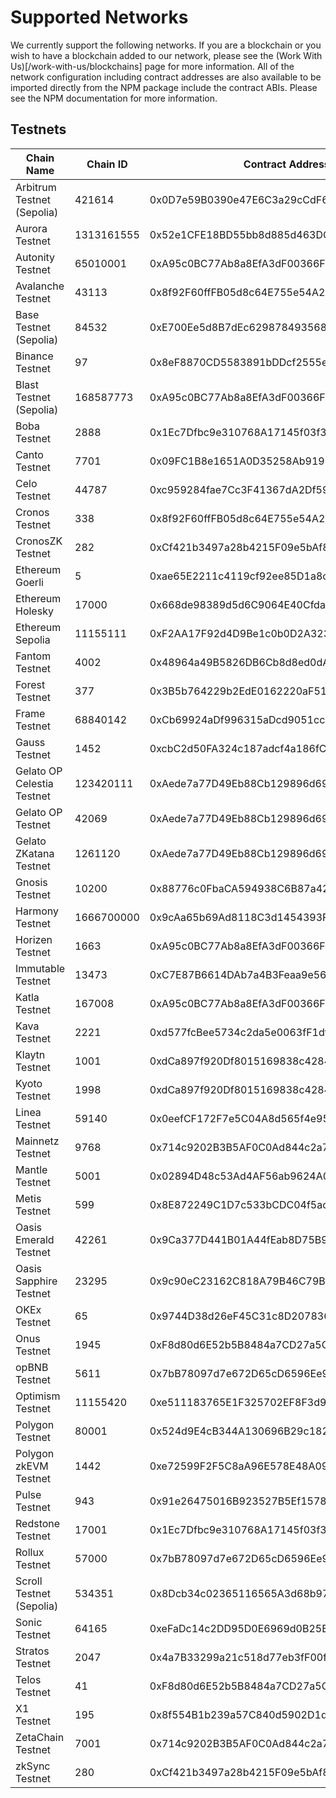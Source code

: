 # Supported Networks

We currently support the following networks. If you are a blockchain or you wish to have a blockchain added to our network, please see the (Work With Us)[/work-with-us/blockchains] page for more information. All of the network configuration including contract addresses are also available to be imported directly from the NPM package include the contract ABIs. Please see the NPM documentation for more information. 


## Testnets

| Chain Name                  | Chain ID   | Contract Address                           |
|-----------------------------|------------|--------------------------------------------|
| Arbitrum Testnet (Sepolia)  | 421614     | 0x0D7e59B0390e47E6C3a29cCdF68e43f3e50e2119 |
| Aurora Testnet              | 1313161555 | 0x52e1CFE18BD55bb8d885d463DC26D9C365cd316B |
| Autonity Testnet            | 65010001   | 0xA95c0BC77Ab8a8EfA3dF00366FFAe5CB1A2cba15 |
| Avalanche Testnet           | 43113      | 0x8f92F60ffFB05d8c64E755e54A216090D8D6Eaf9 |
| Base Testnet (Sepolia)      | 84532      | 0xE700Ee5d8B7dEc62987849356821731591c048cF |
| Binance Testnet             | 97         | 0x8eF8870CD5583891bDDcf2555e7833bD087392a3 |
| Blast Testnet (Sepolia)     | 168587773  | 0xA95c0BC77Ab8a8EfA3dF00366FFAe5CB1A2cba15 | 
| Boba Testnet                | 2888       | 0x1Ec7Dfbc9e310768A17145f03f3451f562cEc773 |
| Canto Testnet               | 7701       | 0x09FC1B8e1651A0D35258Ab919035d3087245F8f3 |
| Celo Testnet                | 44787      | 0xc959284fae7Cc3F41367dA2Df595b7267597094C |
| Cronos Testnet              | 338        | 0x8f92F60ffFB05d8c64E755e54A216090D8D6Eaf9 |
| CronosZK Testnet            | 282        | 0xCf421b3497a28b4215F09e5bAf862C3a2532d681 |
| Ethereum Goerli             | 5          | 0xae65E2211c4119cf92ee85D1a8c4ec20AdaE8aFE |
| Ethereum Holesky            | 17000      | 0x668de98389d5d6C9064E40Cfda2FC6471EDDE7ff |
| Ethereum Sepolia            | 11155111   | 0xF2AA17F92d4D9Be1c0b0D2A3235A06143A2D729f |
| Fantom Testnet              | 4002       | 0x48964a49B5826DB6Cb8d8ed0dAf93eEeD734b923 |
| Forest Testnet              | 377        | 0x3B5b764229b2EdE0162220aF51ab6bf7f8527a4F |
| Frame Testnet               | 68840142   | 0xCb69924aDf996315aDcd9051ccE2B572dD9450a9 |
| Gauss Testnet               | 1452       | 0xcbC2d50FA324c187adcf4a186fCb7EcC092E0758 |
| Gelato OP Celestia Testnet  | 123420111  | 0xAede7a77D49Eb88Cb129896d69f0E66ee51D44AC |
| Gelato OP Testnet           | 42069      | 0xAede7a77D49Eb88Cb129896d69f0E66ee51D44AC |
| Gelato ZKatana Testnet      | 1261120    | 0xAede7a77D49Eb88Cb129896d69f0E66ee51D44AC |
| Gnosis Testnet              | 10200      | 0x88776c0FbaCA594938C6B87a42a69D530A8CCDF3 |
| Harmony Testnet             | 1666700000 | 0x9cAa65b69Ad8118C3d1454393F5b96292FE3C0aB |
| Horizen Testnet             | 1663       | 0xA95c0BC77Ab8a8EfA3dF00366FFAe5CB1A2cba15 |
| Immutable Testnet           | 13473      | 0xC7E87B6614DAb7a4B3Feaa9e56a2cA29A84AD0a8 |
| Katla Testnet               | 167008     | 0xA95c0BC77Ab8a8EfA3dF00366FFAe5CB1A2cba15 |
| Kava Testnet                | 2221       | 0xd577fcBee5734c2da5e0063fF1df38845DaA7117 |
| Klaytn Testnet              | 1001       | 0xdCa897f920Df8015169838c428479D5e3d5Bf526 |
| Kyoto Testnet               | 1998       | 0xdCa897f920Df8015169838c428479D5e3d5Bf526 |
| Linea Testnet               | 59140      | 0x0eefCF172F7e5C04A8d565f4e955968221fDb18f |
| Mainnetz Testnet            | 9768       | 0x714c9202B3B5AF0C0Ad844c2a71803cebBFD3AF5 |
| Mantle Testnet              | 5001       | 0x02894D48c53Ad4AF56ab9624A07153C4fc379D9C |
| Metis Testnet               | 599        | 0x8E872249C1D7c533bCDC04f5ac124eCa603E0b6D |
| Oasis Emerald Testnet       | 42261      | 0x9Ca377D441B01A44fEab8D75B992ab2e4f710BA9 |
| Oasis Sapphire Testnet      | 23295      | 0x9c90eC23162C818A79B46C79Bb6EBC07C6733919 |
| OKEx Testnet                | 65         | 0x9744D38d26eF45C31c8D20783671506FebeDBAC4 |
| Onus Testnet                | 1945       | 0xF8d80d6E52b5B8484a7CD27a5C0F3D35695c57dF |
| opBNB Testnet               | 5611       | 0x7bB78097d7e672D65cD6596Ee9b4097CE16AC391 |
| Optimism Testnet            | 11155420   | 0xe511183765E1F325702EF8F3d92046e9d6DF6742 |
| Polygon Testnet             | 80001      | 0x524d9E4cB344A130696B29c182aA5a4A458379B6 |
| Polygon zkEVM Testnet       | 1442       | 0xe72599F2F5C8aA96E578E48A09Bc6C1123fA5783 |
| Pulse Testnet               | 943        | 0x91e26475016B923527B5Ef15789A9768EBA979e6 |
| Redstone Testnet            | 17001      | 0x1Ec7Dfbc9e310768A17145f03f3451f562cEc773 |
| Rollux Testnet              | 57000      | 0x7bB78097d7e672D65cD6596Ee9b4097CE16AC391 |
| Scroll Testnet (Sepolia)    | 534351     | 0x8Dcb34c02365116565A3d68b97e4ae98F983B9D0 |
| Sonic Testnet               | 64165      | 0xeFaDc14c2DD95D0E6969d0B25EA6e4F830150493 |
| Stratos Testnet             | 2047       | 0x4a7B33299a21c518d77eb3fF00fd1DC39C452Cba |
| Telos Testnet               | 41         | 0xF8d80d6E52b5B8484a7CD27a5C0F3D35695c57dF |
| X1 Testnet                  | 195        | 0x8f554B1b239a57C840d5902D1d901dAFF04F22C2 |
| ZetaChain Testnet           | 7001       | 0x714c9202B3B5AF0C0Ad844c2a71803cebBFD3AF5 |
| zkSync Testnet              | 280        | 0xCf421b3497a28b4215F09e5bAf862C3a2532d681 |

